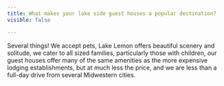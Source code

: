 ```yaml
---
title: What makes your lake side guest houses a popular destination?
visible: false

---
```


Several things! We accept pets, Lake Lemon offers beautiful scenery and solitude, we cater to all sized families, particularly those with children, our guest houses offer many of the same amenities as the more expensive lodging establishments, but at much less the price, and we are less than a full-day drive from several Midwestern cities.

